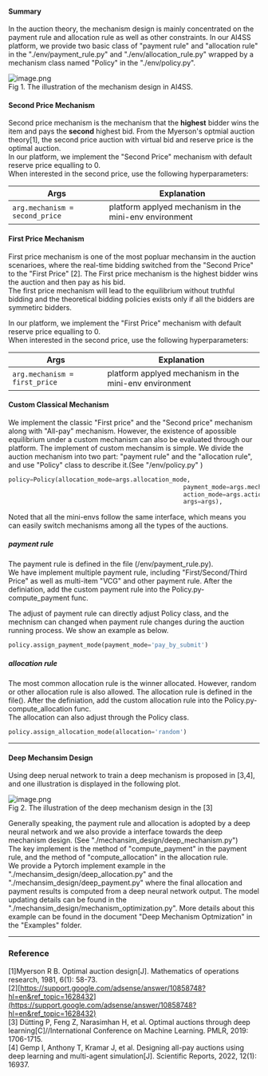 #### Summary 
In the auction theory, the mechanism design is mainly concentrated on the payment rule and allocation rule as well as other constraints. In our AI4SS platform, we provide two basic class of "payment rule" and "allocation rule" in the  "./env/payment_rule.py" and "./env/allocation_rule.py" wrapped by a mechanism class named "Policy" in the "./env/policy.py".

![image.png](https://intranetproxy.alipay.com/skylark/lark/0/2023/png/229273/1684236550738-69838d1c-a1d7-4708-a92f-606adc79053e.png#clientId=u4aee9180-b408-4&from=paste&height=185&id=ubaac96c0&originHeight=185&originWidth=268&originalType=binary&ratio=1&rotation=0&showTitle=false&size=43211&status=done&style=none&taskId=ucb4cfa99-974c-4c6d-ba4d-085b298bb2f&title=&width=268)<br />Fig 1. The illustration of the mechanism design in AI4SS.

#### Second Price Mechanism 
Second price mechanism is the mechanism that the **highest** bidder wins the item and pays the **second** highest bid. From the Myerson's optmial auction theory[1], the second price auction with virtual bid and reserve price is the optimal auction. <br />In our platform, we implement the "Second Price" mechanism with default reserve price equalling to 0. <br />When interested in the second price, use the following hyperparameters:

| **Args** | **Explanation** |
| --- | --- |
| `arg.mechanism  = second_price ` | platform applyed mechanism in the mini-env environment |

#### 
#### First Price Mechanism
First price mechanism is one of the most popluar mechansim in the auction scenarioes, where the real-time bidding switched from the "Second Price" to the "First Price" [2]. The First price mechanism is the highest bidder wins the auction and then pay as his bid. <br />The first price mechanism will lead to the equilibrium without truthful bidding and the theoretical bidding policies exists only if all the bidders are symmetirc bidders.

In our platform, we implement the "First Price" mechanism with default reserve price equalling to 0. <br />When interested in the second price, use the following hyperparameters:

| **Args** | **Explanation** |
| --- | --- |
| `arg.mechanism  = first_price ` | platform applyed mechanism in the mini-env environment |

#### 

#### 
#### Custom Classical Mechanism
We implement the classic "First price" and the "Second price" mechanism along with "All-pay" mechanism. However, the existence of apossible equilibrium under a custom mechanism can also be evaluated through our platform. The implement of custom mechansim is simple. We divide the auction mechanism into two part: "payment rule" and the "allocation rule", and use "Policy" class to describe it.(See "/env/policy.py" )
```python
policy=Policy(allocation_mode=args.allocation_mode, 
                                                 payment_mode=args.mechanism,
                                                 action_mode=args.action_mode, 
                                                 args=args),
```

Noted that all the mini-envs follow the same interface, which means you can easily switch mechanisms among all the types of the auctions.
##### payment rule
The payment rule is defined in the file (/env/payment_rule.py).<br />We have implement multiple payment rule, including "First/Second/Third Price" as well as multi-item "VCG" and other payment rule.  After the definiation, add the custom payment rule into the Policy.py-compute_payment   func.

The adjust of payment rule can directly adjust Policy class, and the mechnism can changed when payment rule changes during the auction running process. We show an example as below. 
```python
policy.assign_payment_mode(payment_mode='pay_by_submit')

```

##### allocation rule 
The most common allocation rule is the winner allocated. However, random or other allocation rule is also allowed. The allocation rule is defined in the file(). After the definiation, add the custom allocation rule into the Policy.py-compute_allocation  func.<br />The allocation can also adjust through the Policy class.
```python
policy.assign_allocation_mode(allocation='random')

```

---

#### Deep Mechansim Design 

Using deep nerual network to train a deep mechanism is proposed in [3,4], and one illustration is displayed in the following plot.

![image.png](https://intranetproxy.alipay.com/skylark/lark/0/2023/png/229273/1684235611707-5461ce3f-e0d5-46f8-ad08-f76f14955369.png#clientId=u4aee9180-b408-4&from=paste&height=540&id=u979f1e86&originHeight=540&originWidth=1400&originalType=binary&ratio=1&rotation=0&showTitle=false&size=501760&status=done&style=none&taskId=ub9367b16-ac58-4ae3-8493-827177342c1&title=&width=1400)<br />Fig 2. The illustration of the deep mechanism design in the [3]

Generally speaking, the payment rule and allocation is adopted by a deep neural network and we also provide a interface towards the deep mechanism design. (See "./mechansim_design/deep_mechanism.py")<br /> The key implement is the method of "compute_payment" in the payment rule, and the method of "compute_allocation" in the allocation rule. <br />We provide a Pytorch implement example in the "./mechansim_design/deep_allocation.py" and the "./mechansim_design/deep_payment.py" where the final allocation and payment results is computed from a deep neural network output. The model updating details can be found in the "./mechansim_design/mechanism_optimization.py". More details about this example can be found in the document "Deep Mechanism Optmization" in the "Examples" folder. 





---

### Reference
[1]Myerson R B. Optimal auction design[J]. Mathematics of operations research, 1981, 6(1): 58-73.<br />[2][https://support.google.com/adsense/answer/10858748?hl=en&ref_topic=1628432](https://support.google.com/adsense/answer/10858748?hl=en&ref_topic=1628432)<br />[3] Dütting P, Feng Z, Narasimhan H, et al. Optimal auctions through deep learning[C]//International Conference on Machine Learning. PMLR, 2019: 1706-1715.<br />[4] Gemp I, Anthony T, Kramar J, et al. Designing all-pay auctions using deep learning and multi-agent simulation[J]. Scientific Reports, 2022, 12(1): 16937.
